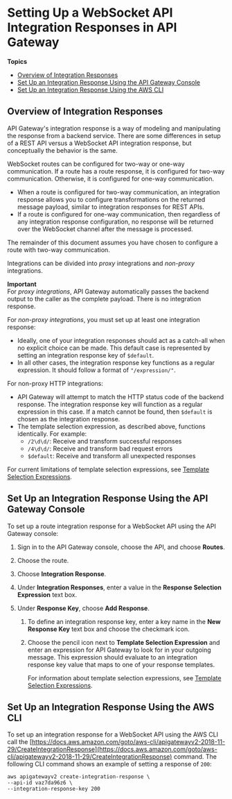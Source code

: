 # Setting Up a WebSocket API Integration Responses in API Gateway<a name="apigateway-websocket-api-integration-responses"></a>

**Topics**
+ [Overview of Integration Responses](#apigateway-websocket-api-integration-response-overview)
+ [Set Up an Integration Response Using the API Gateway Console](#apigateway-websocket-api-integration-response-using-console)
+ [Set Up an Integration Response Using the AWS CLI](#apigateway-websocket-api-integration-response-using-awscli)

## Overview of Integration Responses<a name="apigateway-websocket-api-integration-response-overview"></a>

API Gateway's integration response is a way of modeling and manipulating the response from a backend service\. There are some differences in setup of a REST API versus a WebSocket API integration response, but conceptually the behavior is the same\.

WebSocket routes can be configured for two\-way or one\-way communication\. If a route has a route response, it is configured for two\-way communication\. Otherwise, it is configured for one\-way communication\.
+ When a route is configured for two\-way communication, an integration response allows you to configure transformations on the returned message payload, similar to integration responses for REST APIs\.
+ If a route is configured for one\-way communication, then regardless of any integration response configuration, no response will be returned over the WebSocket channel after the message is processed\.

The remainder of this document assumes you have chosen to configure a route with two\-way communication\.

Integrations can be divided into *proxy* integrations and *non\-proxy* integrations\.

**Important**  
For *proxy integrations*, API Gateway automatically passes the backend output to the caller as the complete payload\. There is no integration response\.

For *non\-proxy integrations*, you must set up at least one integration response:
+ Ideally, one of your integration responses should act as a catch\-all when no explicit choice can be made\. This default case is represented by setting an integration response key of `$default`\.
+ In all other cases, the integration response key functions as a regular expression\. It should follow a format of `"/expression/"`\.

For non\-proxy HTTP integrations:
+ API Gateway will attempt to match the HTTP status code of the backend response\. The integration response key will function as a regular expression in this case\. If a match cannot be found, then `$default` is chosen as the integration response\.
+ The template selection expression, as described above, functions identically\. For example:
  + `/2\d\d/`: Receive and transform successful responses
  + `/4\d\d/`: Receive and transform bad request errors
  + `$default`: Receive and transform all unexpected responses

For current limitations of template selection expressions, see [Template Selection Expressions](websocket-api-data-transformations.md#apigateway-websocket-api-template-selection-expressions)\.

## Set Up an Integration Response Using the API Gateway Console<a name="apigateway-websocket-api-integration-response-using-console"></a>

To set up a route integration response for a WebSocket API using the API Gateway console:

1. Sign in to the API Gateway console, choose the API, and choose **Routes**\.

1. Choose the route\.

1. Choose **Integration Response**\.

1. Under **Integration Responses**, enter a value in the **Response Selection Expression** text box\.

1. Under **Response Key**, choose **Add Response**\.

   1. To define an integration response key, enter a key name in the **New Response Key** text box and choose the checkmark icon\.

   1. Choose the pencil icon next to **Template Selection Expression** and enter an expression for API Gateway to look for in your outgoing message\. This expression should evaluate to an integration response key value that maps to one of your response templates\.

      For information about template selection expressions, see [Template Selection Expressions](websocket-api-data-transformations.md#apigateway-websocket-api-template-selection-expressions)\.

## Set Up an Integration Response Using the AWS CLI<a name="apigateway-websocket-api-integration-response-using-awscli"></a>

To set up an integration response for a WebSocket API using the AWS CLI call the [https://docs.aws.amazon.com/goto/aws-cli/apigatewayv2-2018-11-29/CreateIntegrationResponse](https://docs.aws.amazon.com/goto/aws-cli/apigatewayv2-2018-11-29/CreateIntegrationResponse) command\. The following CLI command shows an example of setting a response of `200`:

```
aws apigatewayv2 create-integration-response \
--api-id vaz7da96z6 \
--integration-response-key 200
```